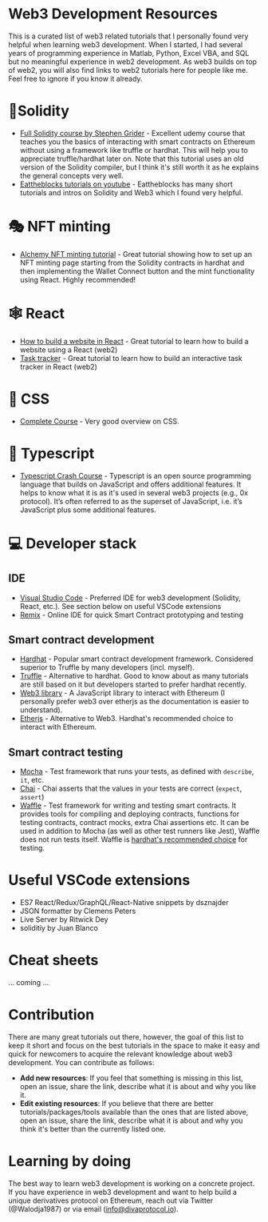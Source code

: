 # Web3 Development Resources

This is a curated list of web3 related tutorials that I personally found very helpful when learning web3 development. When I started, I had several years of programming experience in Matlab, Python, Excel VBA, and SQL but no meaningful experience in web2 development. As web3 builds on top of web2, you will also find links to web2 tutorials here for people like me. Feel free to ignore if you know it already.

# 💎Solidity
* [Full Solidity course by Stephen Grider][Grider] - Excellent udemy course that teaches you the basics of interacting with smart contracts on Ethereum without using a framework like truffle or hardhat. This will help you to appreciate truffle/hardhat later on. Note that this tutorial uses an old version of the Solidity compiler, but I think it's still worth it as he explains the general concepts very well.
* [Eattheblocks tutorials on youtube][Eattheblocks] - Eattheblocks has many short tutorials and intros on Solidity and Web3 which I found very helpful.

# 🎭 NFT minting
* [Alchemy NFT minting tutorial][AlchemyNFT] - Great tutorial showing how to set up an NFT minting page starting from the Solidity contracts in hardhat and then implementing the Wallet Connect button and the mint functionality using React. Highly recommended! 

# 🕸️ React
* [How to build a website in React][ReactWebsite] - Great tutorial to learn how to build a website using a React (web2)  
* [Task tracker][TaskTrackerReact] - Great tutorial to learn how to build an interactive task tracker in React (web2)

# 🎨 CSS
* [Complete Course][CSSCompleteCourse] - Very good overview on CSS. 

# 📜 Typescript
* [Typescript Crash Course] - Typescript is an open source programming language that builds on JavaScript and offers additional features. It helps to know what it is as it's used in several web3 projects (e.g., 0x protocol). It’s often referred to as the superset of JavaScript, i.e. it’s JavaScript plus some additional features.

# 💻 Developer stack
## IDE
* [Visual Studio Code][VSCode] - Preferred IDE for web3 development (Solidity, React, etc.). See section below on useful VSCode extensions
* [Remix] - Online IDE for quick Smart Contract prototyping and testing
## Smart contract development
* [Hardhat] - Popular smart contract development framework. Considered superior to Truffle by many developers (incl. myself). 
* [Truffle] - Alternative to hardhat. Good to know about as many tutorials are still based on it but developers started to prefer hardhat recently. 
* [Web3 library] - A JavaScript library to interact with Ethereum (I personally prefer web3 over etherjs as the documentation is easier to understand).
* [Etherjs] - Alternative to Web3. Hardhat's recommended choice to interact with Ethereum.
## Smart contract testing
* [Mocha] - Test framework that runs your tests, as defined with <code>describe</code>, <code>it</code>, etc.
* [Chai] - Chai asserts that the values in your tests are correct (<code>expect</code>, <code>assert</code>)
* [Waffle] - Test framework for writing and testing smart contracts. It provides tools for compiling and deploying contracts, functions for testing contracts, contract mocks, extra Chai assertions etc. It can be used in addition to Mocha (as well as other test runners like Jest), Waffle does not run tests itself. Waffle is [hardhat's recommended choice] for testing.


# Useful VSCode extensions
* ES7 React/Redux/GraphQL/React-Native snippets by dsznajder
* JSON formatter by Clemens Peters
* Live Server by Ritwick Dey
* soliditiy by Juan Blanco

# Cheat sheets
... coming ...

# Contribution
There are many great tutorials out there, however, the goal of this list to keep it short and focus on the best tutorials in the space to make it easy and quick for newcomers to acquire the relevant knowledge about web3 development. You can contribute as follows:
* **Add new resources**: If you feel that something is missing in this list, open an issue, share the link, describe what it is about and why you like it. 
* **Edit existing resources**: If you believe that there are better tutorials/packages/tools available than the ones that are listed above, open an issue, share the link, describe what it is about and why you think it's better than the currently listed one. 

# Learning by doing
The best way to learn web3 development is working on a concrete project. If you have experience in web3 development and want to help build a unique derivatives protocol on Ethereum, reach out via Twitter (@Walodja1987) or via email (info@divaprotocol.io).  


[Grider]: <https://www.udemy.com/course/ethereum-and-solidity-the-complete-developers-guide/>
[Eattheblocks]: <https://www.youtube.com/channel/UCZM8XQjNOyG2ElPpEUtNasA>
[AlchemyNFT]: <https://docs.alchemy.com/alchemy/tutorials/how-to-create-an-nft>
[ReactWebsite]: <https://www.youtube.com/watch?v=I2UBjN5ER4s&list=PLh8IMVX2eZaE3vmwkF9nBiS0nbNKHWpJq&index=14>
[TaskTrackerReact]: <https://www.youtube.com/watch?v=w7ejDZ8SWv8&list=PLh8IMVX2eZaE3vmwkF9nBiS0nbNKHWpJq&index=12>
[CSSCompleteCourse]: <https://www.youtube.com/watch?v=1Rs2ND1ryYc&list=PLh8IMVX2eZaFZiOqZhIsDe1j7o-HONaIY&index=2>
[CSSGrid]: <https://www.youtube.com/watch?v=68O6eOGAGqA&list=PLh8IMVX2eZaFZiOqZhIsDe1j7o-HONaIY&index=1>
[Remix]: <https://remix.ethereum.org/>
[VSCode]: <https://code.visualstudio.com/>
[Hardhat]: <https://hardhat.org/>
[Web3 Library]: <https://web3js.readthedocs.io/en/v1.5.2/getting-started.html>
[Etherjs]: <https://docs.ethers.io/v5/getting-started/>
[Mocha]: <https://mochajs.org/>
[Chai]: <https://www.chaijs.com/>
[Waffle]: <https://ethereum-waffle.readthedocs.io/en/latest/>
[hardhat's recommended choice]: <https://hardhat.org/guides/waffle-testing.html>
[Truffle]: <https://trufflesuite.com/>
[TypeScript Crash Course]: <https://www.youtube.com/watch?v=BCg4U1FzODs>
